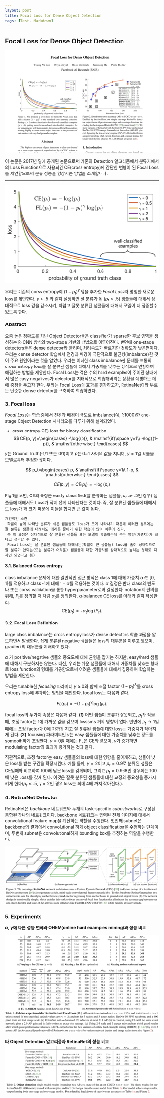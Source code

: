 ```yaml
---
layout: post
title: Focal Loss for Dense Object Detection
tags: [Test, Markdown]
---
```


## Focal Loss for Dense Object Detection

![Focal Loss Paper](https://github.com/uk-kim/uk-kim.github.io/blob/master/_posts/2018-12-07-Focal-loss-for-dense-object-detection/focal_loss_paper.png?raw=true)

이 논문은 2017년 말에 공개된 논문으로써 기존의 Detection 알고리즘에서 분류기에서의 Loss Function으로 사용되던 CE(cross entropy)에 간단한 변형이 된 Focal Loss를 제안함으로써 분류 성능을 향상시는 방법을 소개합니다.

---

![Focal Loss](https://github.com/uk-kim/uk-kim.github.io/blob/master/_posts/2018-12-07-Focal-loss-for-dense-object-detection/ce_fl_compare_along_gamma.png?raw=true)

우리는 기존의 corss entropy에 $(1-p_t)^\gamma$ 텀을 추가한 <i>Focal Loss</i>라 명칭한 새로운 loss를 제안한다. $\gamma > .5$ 와 같이 설정하면 잘 분류가 된 $(p_t > .5)$ 샘플들에 대해서 상대적으로 loss 값을 감소시켜, 어렵고 잘못 분류된 샘플들에 대해서 모델이 더 집중할수 있도록 한다.

### Abstract
요즘 높은 정확도를 지닌 Object Detector들은 classifier가 sparse한 후보 영역을 생성하는 R-CNN 방식의 two-stage 기반의 방법으로 이루어진다. 반면에 one-stage detectors들은 dense detector라 불리며, 처리속도가 빠르지만 정확도가 낮은편이다.
우리는 dense detector 학습에서 전경과 배경이 극단적으로 불균형(imbalance)한 것이 주요 원인이라는 것을 알았다.
우리는 이러한 class imbalance한 문제를 보통의 cross entropy loss를 잘 분류된 샘플에 대해서 가중치를 낮추는 방식으로 변형하여 해결하는 방법을 제안한다.
Focal Loss는 적은 수의 hard examples이 주어진 상태에서 많은 easy negatives가 detector를 지배적으로 학습해버리는 상황을 예방하는 데에 중점을 두고자 한다.
우리는 Focal Loss의 효과를 평가하고자, RetinaNet이라 부르는 단순한 dense detector를 구축하여 학습하였다.


### 3. Focal loss
<i>Focal Loss</i>는 학습 중에서 전경과 배경이 극도로 imbalance(예, 1:1000)한 one-stage Object Detection 시나리오를 다루기 위해 설계되었다.

* cross entropy(CE) loss for binary classification
$$
CE(p, y)=\begin{cases}
-\log{(p)}, & \mathsf{if}\space y=1\\
-\log{(1-p)}, & \mathsf{otherwise.}
\end{cases}
$$

$y$는 Ground Truth(-1/1 또는 0/1)이고 $p$는 0~1 사이의 값을 지니며, $y=1$일 확률을 모델로부터 추정한 값이다.

$$
p_t=\begin{cases}
p, & \mathsf{if}\space y=1\\
1-p, & \mathsf{otherwise.}
\end{cases}
$$

$$CE(p,y)=CE(p_t)=-\log{(p_t)}$$

Fig.1을 보면, CE의 특징은 easily classified(잘 분류되는 샘플들, $p_t \gg .5$인 경우) 샘플들에 대해서도 Loss가 작지 않게 나타난다는 것이다. 즉, 잘 분류된 샘플들에 대해서도 loss가 꽤 크기 때문에 이들을 합치면 큰 값이 된다.
```
개인적인 소견
 확률이 높게 나타난 분류가 쉬운 샘플들도 loss가 크게 나타나기 때문에 이러한 경우에는 잘 분류된 샘플에 대해서도 에러를 줄이기 위한 학습이 많이 이루어 진다.
 즉 이 과정은 상대적으로 잘 분류된 샘플들 또한 모델이 학습하는데 주는 영향(가중치)가 크다고 생각할 수 있다.
 Focal Loss는 잘 분류된 샘플들에 대해서는(확률이 큰 샘플들) loss를 줄여 상대적으로 잘 분류가 안되는(또는 분류가 어려운) 샘플들에 대한 가중치를 상대적으로 높히는 형태로 디자인 되었다고 봄)
```

#### 3.1. Balanced Cross entropy
class imbalance 문제에 대한 일반적인 접근 방식은 class 1에 대해 가중치 $\alpha \in{[0, 1]}$를 적용하고 class -1에 대해 $1-\alpha$를 적용하는 것이다. $\alpha$ 결정은 반대 class의 빈도나 또는 corss validation을 통한 hyperparameter로써 결정한다. notation의 편의를 위해, $P_t$를 정의할 때 처럼 $\alpha_t$를 정의한다.
$\alpha$-balanced CE loss를 아래와 같이 작성한다.
$$
CE(p_t)=-\alpha_t \log{(P_t)}.
$$

#### 3.2. Focal Loss Definition
large class imbalance는 cross entropy loss가 dense detectors 학습 과정을 압도하면서 발생한다. 쉽게 분류된 negative 샘플들은 loss의 대부분을 이루고 있으며, gradient의 대부분을 지배하고 있다.

$\alpha$ 가 positive/negative 샘플의 중요도에 대해 균형을 잡기는 하지만, easy/hard 샘플에 대해서 구분하지는 않는다.
대신, 우리는 쉬운 샘플들에 대해서 가중치를 낮추는 형태로 loss function의 형태를 가공함으로써 어려운 샘플들에 대해서 집중하여 학습하는 방법을 제안한다.

우리는 tunable한 <i>focusing</i> 파라미터 $\gamma \geq 0$와 함께 조절 factor $(1-p_t)^\lambda$를 cross entropy loss에 추가하는 방법을 제안한다. focal loss는 다음과 같다.

$$
FL(p_t)=-(1-p_t)^\gamma \log{(p_t)}.
$$


focal loss의 두가지 속성은 다음과 같다.
<b>(1)</b> 어떤 샘플이 분류가 잘못되고, $p_t$가 작을 때, 조정 factor는 1에 가까운 값을 갖으며 losssms 거의 영향이 없다. 반면에 $p_t \rightarrow 1$일때에는 조정 factor가 0에 가까워 지고 잘 분류된 샘플에 대한 loss는 가중치가 작아지게 된다.
<b>(2)</b> focusing 파라미터인 $\gamma$는 easy 샘플들에 대한 가중치를 낮추는 정도를 somooth하게 조정한다. $\gamma = 0$일 때에는 FL은 CE와 같으며, $\gamma$가 증가하면 modulating factor의 효과가 증가하는 것과 같다.

직관적으로, 조정 factor는 easy 샘플들의 loss에 대한 영향을 줄이게하고, 샘플이 낮은 loss를 받는 구간을 확장시킨다. 예를 들어, $\gamma=2$이고 $p_t=0.9$로 분류된 샘플은 CE일때와 비교하여 100배 낮은 loss를 갖게되며, 그리고 $p_t \approx0.968$인 경우에는 100배 낮은 Loss를 갖게 된다. 이것은 잘못 분류된 샘플들에 대한 교정의 중요성을 증가시키게 한다($p_t \leq.5$, $\gamma=2$인 경우 loss는 최대 4배 까지 작아진다.).

### 4. RetinaNet Detector

RetinaNet은 <i>backbone</i> 네트워크와 두개의 task-specific <i>subnetworks</i>로 구성된 통합된 하나의 네트워크이다. backbone 네트워크는 입력된 전체 이미지에 대해서 convolutional feature map을 계산하는 역할을 수행한다. 첫번째 subnet은 backbone의 결과에서 convolutional 하게 object classification을 수행하는 단계이며, 두번째 subnet은 convolutional하게 bounding box를 추정하는 역할을 수행한다.

![Focal Loss RetinaNet architecture](https://github.com/uk-kim/uk-kim.github.io/blob/master/_posts/2018-12-07-Focal-loss-for-dense-object-detection/retinanet_architecture.png?raw=true)

### 5. Experiments

<b>$\alpha$, $\gamma$에 따른 성능 변화와 OHEM(online hard examples mining)과 성능 비교</b>

![Focal Loss Experiments](https://github.com/uk-kim/uk-kim.github.io/blob/master/_posts/2018-12-07-Focal-loss-for-dense-object-detection/experiment_compair.png?raw=true)


<b>타 Object Detection 알고리즘과 RetinaNet의 성능 비교</b>
![Object Detector Comparison](https://github.com/uk-kim/uk-kim.github.io/blob/master/_posts/2018-12-07-Focal-loss-for-dense-object-detection/object_detector_compare.png?raw=true)
